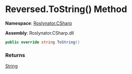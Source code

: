 # Reversed\.ToString\(\) Method

**Namespace**: [Roslynator.CSharp](../../../README.md)

**Assembly**: Roslynator\.CSharp\.dll

```csharp
public override string ToString()
```

### Returns

[String](https://docs.microsoft.com/en-us/dotnet/api/system.string)

